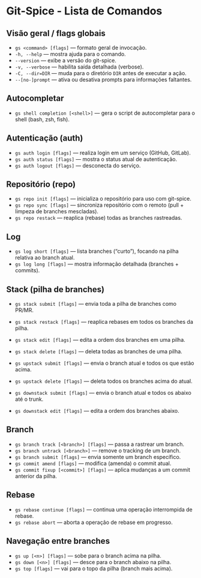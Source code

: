 # Git-Spice - Lista de Comandos

## Visão geral / flags globais

- `gs <command> [flags]` — formato geral de invocação.
- `-h, --help` — mostra ajuda para o comando.
- `--version` — exibe a versão do git-spice.
- `-v, --verbose` — habilita saída detalhada (verbose).
- `-C, --dir=DIR` — muda para o diretório `DIR` antes de executar a ação.
- `--[no-]prompt` — ativa ou desativa prompts para informações faltantes.

## Autocompletar

- `gs shell completion [<shell>]` — gera o script de autocompletar para o shell (bash, zsh, fish).

## Autenticação (auth)

- `gs auth login [flags]` — realiza login em um serviço (GitHub, GitLab).
- `gs auth status [flags]` — mostra o status atual de autenticação.
- `gs auth logout [flags]` — desconecta do serviço.

## Repositório (repo)

- `gs repo init [flags]` — inicializa o repositório para uso com git-spice.
- `gs repo sync [flags]` — sincroniza repositório com o remoto (pull + limpeza de branches mescladas).
- `gs repo restack` — reaplica (rebase) todas as branches rastreadas.

## Log

- `gs log short [flags]` — lista branches (“curto”), focando na pilha relativa ao branch atual.
- `gs log long [flags]` — mostra informação detalhada (branches + commits).

## Stack (pilha de branches)

- `gs stack submit [flags]` — envia toda a pilha de branches como PR/MR.
- `gs stack restack [flags]` — reaplica rebases em todos os branches da pilha.
- `gs stack edit [flags]` — edita a ordem dos branches em uma pilha.
- `gs stack delete [flags]` — deleta todas as branches de uma pilha.

- `gs upstack submit [flags]` — envia o branch atual e todos os que estão acima.
- `gs upstack delete [flags]` — deleta todos os branches acima do atual.
- `gs downstack submit [flags]` — envia o branch atual e todos os abaixo até o trunk.
- `gs downstack edit [flags]` — edita a ordem dos branches abaixo.

## Branch

- `gs branch track [<branch>] [flags]` — passa a rastrear um branch.
- `gs branch untrack [<branch>]` — remove o tracking de um branch.
- `gs branch submit [flags]` — envia somente um branch específico.
- `gs commit amend [flags]` — modifica (amenda) o commit atual.
- `gs commit fixup [<commit>] [flags]` — aplica mudanças a um commit anterior da pilha.

## Rebase

- `gs rebase continue [flags]` — continua uma operação interrompida de rebase.
- `gs rebase abort` — aborta a operação de rebase em progresso.

## Navegação entre branches

- `gs up [<n>] [flags]` — sobe para o branch acima na pilha.
- `gs down [<n>] [flags]` — desce para o branch abaixo na pilha.
- `gs top [flags]` — vai para o topo da pilha (branch mais acima).
